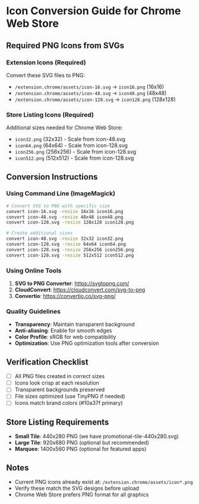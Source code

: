 # Icon Conversion Guide for Chrome Web Store

## Required PNG Icons from SVGs

### Extension Icons (Required)
Convert these SVG files to PNG:
- `/extension.chrome/assets/icon-16.svg` → `icon16.png` (16x16)
- `/extension.chrome/assets/icon-48.svg` → `icon48.png` (48x48)
- `/extension.chrome/assets/icon-128.svg` → `icon128.png` (128x128)

### Store Listing Icons (Required)
Additional sizes needed for Chrome Web Store:
- `icon32.png` (32x32) - Scale from icon-48.svg
- `icon64.png` (64x64) - Scale from icon-128.svg
- `icon256.png` (256x256) - Scale from icon-128.svg
- `icon512.png` (512x512) - Scale from icon-128.svg

## Conversion Instructions

### Using Command Line (ImageMagick)
```bash
# Convert SVG to PNG with specific size
convert icon-16.svg -resize 16x16 icon16.png
convert icon-48.svg -resize 48x48 icon48.png
convert icon-128.svg -resize 128x128 icon128.png

# Create additional sizes
convert icon-48.svg -resize 32x32 icon32.png
convert icon-128.svg -resize 64x64 icon64.png
convert icon-128.svg -resize 256x256 icon256.png
convert icon-128.svg -resize 512x512 icon512.png
```

### Using Online Tools
1. **SVG to PNG Converter**: https://svgtopng.com/
2. **CloudConvert**: https://cloudconvert.com/svg-to-png
3. **Convertio**: https://convertio.co/svg-png/

### Quality Guidelines
- **Transparency**: Maintain transparent background
- **Anti-aliasing**: Enable for smooth edges
- **Color Profile**: sRGB for web compatibility
- **Optimization**: Use PNG optimization tools after conversion

## Verification Checklist
- [ ] All PNG files created in correct sizes
- [ ] Icons look crisp at each resolution
- [ ] Transparent backgrounds preserved
- [ ] File sizes optimized (use TinyPNG if needed)
- [ ] Icons match brand colors (#10a37f primary)

## Store Listing Requirements
- **Small Tile**: 440x280 PNG (we have promotional-tile-440x280.svg)
- **Large Tile**: 920x680 PNG (optional but recommended)
- **Marquee**: 1400x560 PNG (optional for featured apps)

## Notes
- Current PNG icons already exist at: `/extension.chrome/assets/icon*.png`
- Verify these match the SVG designs before upload
- Chrome Web Store prefers PNG format for all graphics
